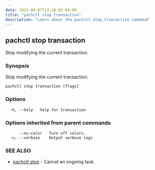 ```yaml
---
date: 2023-09-07T13:28:03-04:00
title: "pachctl stop transaction"
description: "Learn about the pachctl_stop_transaction command"
---
```


## pachctl stop transaction

Stop modifying the current transaction.

### Synopsis

Stop modifying the current transaction.

```
pachctl stop transaction [flags]
```

### Options

```
  -h, --help   help for transaction
```

### Options inherited from parent commands

```
      --no-color   Turn off colors.
  -v, --verbose    Output verbose logs
```

### SEE ALSO

* [pachctl stop](../pachctl_stop)	 - Cancel an ongoing task.

